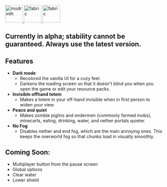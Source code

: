 <a href="https://modrinth.com/mod/comfort+">
  <img alt="modrinth" height="56" src="https://cdn.jsdelivr.net/npm/@intergrav/devins-badges@3/assets/cozy/available/modrinth_vector.svg" />
</a>
<a href="https://fabricmc.net">
  <img alt="fabric" height="56" src="https://cdn.jsdelivr.net/npm/@intergrav/devins-badges@3/assets/cozy/supported/fabric_vector.svg" />
</a>
<a href="https://github.com/Luk3210/Comfort-Plus">
  <img alt="fabric" height="56" src="https://cdn.jsdelivr.net/npm/@intergrav/devins-badges@3.2.0/assets/cozy/available/github_vector.svg" />
</a>

## **Currently in alpha; stability cannot be guaranteed. Always use the latest version.**

## Features
- **Dark mode**
  - Recolored the vanilla UI for a cozy feel.
  - Darkens the loading screen so that it doesn't blind you when you open the game or edit your resource packs.
- **Invisible offhand totem**
  - Makes a totem in your off-hand invisible when in first person to widen your view.
- **Peace and quiet**
  - Makes zombie piglins and endermen (commonly farmed mobs), minecarts, eating, drinking, water, and nether portals quieter.
- **No Fog**
  - Disables nether and end fog, which are the main annoying ones. This keeps the overworld fog so that chunks load in visually smoothly.
## Coming Soon:
- Multiplayer button from the pause screen
- Global options
- Clear water
- Lower shield
